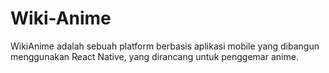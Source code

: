 # Wiki-Anime
WikiAnime adalah sebuah platform berbasis aplikasi mobile yang dibangun menggunakan React Native, yang dirancang untuk penggemar anime.

